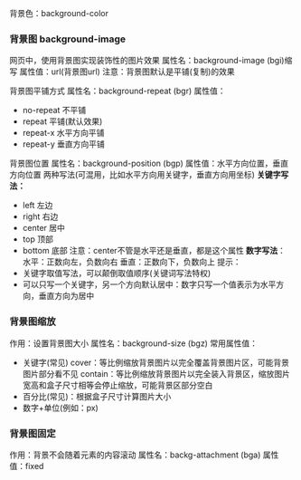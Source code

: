 背景色：background-color

### 背景图  background-image
网页中，使用背景图实现装饰性的图片效果
属性名：background-image (bgi)缩写
属性值：url(背景图url)
注意：背景图默认是平铺(复制)的效果

背景图平铺方式
属性名：background-repeat (bgr)
属性值：
- no-repeat 不平铺
- repeat 平铺(默认效果)
- repeat-x 水平方向平铺
- repeat-y 垂直方向平铺

背景图位置
属性名：background-position (bgp)
属性值：水平方向位置，垂直方向位置
两种写法(可混用，比如水平方向用关键字，垂直方向用坐标)
**关键字写法：**
- left 左边
- right 右边
- center 居中
- top 顶部
- bottom 底部
注意：center不管是水平还是垂直，都是这个属性
**数字写法**：
水平：正数向左，负数向右
垂直：正数向下，负数向上
提示：
- 关键字取值写法，可以颠倒取值顺序(关键词写法特权)
- 可以只写一个关键字，另一个方向默认居中：数字只写一个值表示为水平方向，垂直方向为居中


### 背景图缩放
作用：设置背景图大小
属性名：background-size (bgz)
常用属性值：
- 关键字(常见)
cover：等比例缩放背景图片以完全覆盖背景图片区，可能背景图片部分看不见
contain：等比例缩放背景图片以完全装入背景区，缩放图片宽高和盒子尺寸相等会停止缩放，可能背景区部分空白
- 百分比(常见)：根据盒子尺寸计算图片大小
- 数字+单位(例如：px)

### 背景图固定
作用：背景不会随着元素的内容滚动
属性名：backg-attachment (bga)
属性值：fixed